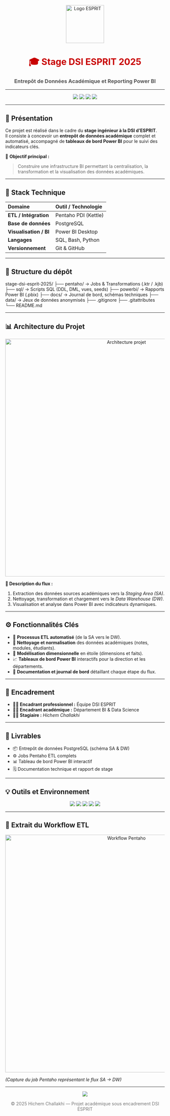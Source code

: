 ﻿<!-- 🌐 README professionnel - Projet de Stage DSI ESPRIT (style rouge & gris) -->

<p align="center">
  <img src="https://upload.wikimedia.org/wikipedia/commons/6/63/Logo_ESPRIT_Ariana.png" alt="Logo ESPRIT" width="120"/>
</p>

<h1 align="center" style="color:#c80000;">🎓 Stage DSI ESPRIT 2025</h1>
<h3 align="center" style="color:#555;">Entrepôt de Données Académique et Reporting Power BI</h3>

---

<p align="center">
  <img src="https://img.shields.io/badge/Statut-En%20Cours-c80000?style=for-the-badge" />
  <img src="https://img.shields.io/badge/École-ESPRIT-grey?style=for-the-badge" />
  <img src="https://img.shields.io/badge/Technologies-BI%20%7C%20ETL%20%7C%20DW-grey?style=for-the-badge" />
  <img src="https://img.shields.io/badge/Outils-Pentaho%20%7C%20PostgreSQL%20%7C%20PowerBI-c80000?style=for-the-badge" />
</p>

---

## 🧠 Présentation

Ce projet est réalisé dans le cadre du **stage ingénieur à la DSI d’ESPRIT**.  
Il consiste à concevoir un **entrepôt de données académique** complet et automatisé, accompagné de **tableaux de bord Power BI** pour le suivi des indicateurs clés.

🎯 **Objectif principal :**
> Construire une infrastructure BI permettant la centralisation, la transformation et la visualisation des données académiques.

---

## 🧰 Stack Technique

| Domaine | Outil / Technologie |
|:--|:--|
| **ETL / Intégration** | Pentaho PDI (Kettle) |
| **Base de données** | PostgreSQL |
| **Visualisation / BI** | Power BI Desktop |
| **Langages** | SQL, Bash, Python |
| **Versionnement** | Git & GitHub |

---

## 🧱 Structure du dépôt

stage-dsi-esprit-2025/
├── pentaho/ → Jobs & Transformations (.ktr / .kjb)
├── sql/ → Scripts SQL (DDL, DML, vues, seeds)
├── powerbi/ → Rapports Power BI (.pbix)
├── docs/ → Journal de bord, schémas techniques
├── data/ → Jeux de données anonymisés
├── .gitignore
├── .gitattributes
└── README.md

---

## 📊 Architecture du Projet

<p align="center">
  <img src="https://github.com/Hichem95/stage-dsi-esprit-2025/assets/architecture_diagram_esprit.png" width="750" alt="Architecture projet"/>
</p>

**🧩 Description du flux :**
1. Extraction des données sources académiques vers la *Staging Area (SA)*.  
2. Nettoyage, transformation et chargement vers le *Data Warehouse (DW)*.  
3. Visualisation et analyse dans Power BI avec indicateurs dynamiques.  

---

## ⚙️ Fonctionnalités Clés

- 🔄 **Processus ETL automatisé** (de la SA vers le DW).  
- 🧹 **Nettoyage et normalisation** des données académiques (notes, modules, étudiants).  
- 🧩 **Modélisation dimensionnelle** en étoile (dimensions et faits).  
- 📈 **Tableaux de bord Power BI** interactifs pour la direction et les départements.  
- 🧾 **Documentation et journal de bord** détaillant chaque étape du flux.  

---

## 🤝 Encadrement

- 👨‍💼 **Encadrant professionnel :** Équipe DSI ESPRIT  
- 👨‍🏫 **Encadrant académique :** Département BI & Data Science  
- 👨‍💻 **Stagiaire :** *Hichem Challakhi*

---

## 🏁 Livrables

- 📦 Entrepôt de données PostgreSQL (schéma SA & DW)  
- ⚙️ Jobs Pentaho ETL complets  
- 📊 Tableau de bord Power BI interactif  
- 🗒️ Documentation technique et rapport de stage  

---

## 💡 Outils et Environnement

<p align="center">
  <img src="https://img.shields.io/badge/PostgreSQL-336791?style=for-the-badge&logo=postgresql&logoColor=white" />
  <img src="https://img.shields.io/badge/Pentaho%20PDI-orange?style=for-the-badge&logo=data:image/png;base64,iVBORw0KGgoAAAANSUhEUgAAAAoAAAAKCAYAAACNMs+9AAAAHElEQVQYV2NkQAP/GaIY/jNgQAcYBoYIg4HAAJ6UBQPw2zjUAAAAASUVORK5CYII=" />
  <img src="https://img.shields.io/badge/Power%20BI-F2C811?style=for-the-badge&logo=powerbi&logoColor=black" />
  <img src="https://img.shields.io/badge/GitHub-black?style=for-the-badge&logo=github&logoColor=white" />
  <img src="https://img.shields.io/badge/VS%20Code-0078D4?style=for-the-badge&logo=visualstudiocode&logoColor=white" />
</p>

---

## 🧾 Extrait du Workflow ETL

<p align="center">
  <img src="https://github.com/Hichem95/stage-dsi-esprit-2025/assets/pentaho_workflow_sample.png" alt="Workflow Pentaho" width="750"/>
</p>

*(Capture du job Pentaho représentant le flux SA → DW)*

---

<p align="center">
  <img src="https://img.shields.io/badge/Made%20with%20❤️%20at-ESPRIT-c80000?style=for-the-badge" />
</p>

<p align="center" style="color:#777;">
  © 2025 Hichem Challakhi — Projet académique sous encadrement DSI ESPRIT
</p>
